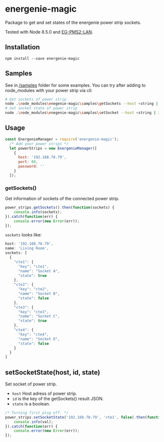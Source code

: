 # energenie-magic
Package to get and set states of the energenie power strip sockets.

Tested with Node 8.5.0 and [EG-PMS2-LAN](https://energenie.com/item.aspx?id=7416).

## Installation
``` 
npm install --save energenie-magic 
```

## Samples
See in [/samples](/samples) folder for some examples. You can try after adding to node_modules with your power strip via cli:

```bash
# Get sockets of power strip
node .\node_modules\enegenie-magic\samples\getSockets --host <string | ip-adress/hostname> [--port <number | default: 80> --password <string | default: ''>]
# Set socket state of power strip 
node .\node_modules\enegenie-magic\samples\setSocket --host <string | ip-adress/hostname> [--port <number | default: 80> --password <string | default: ''> --state <bool | default: true>]
```

## Usage

```javascript
const EnergenieManager = require('energenie-magic');
  /* Add your power strips */
  let powerStrips = new EnergenieManager([
    {
      host: '192.168.78.79',
      port: 80,
      password: ''
    }
  ]);
```
### getSockets()
Get information of sockets of the connected power strip.

```javascript
power_strips.getSockets().then(function(sockets) {
    console.info(sockets);
}).catch(function(err) {
    console.error(new Error(err)); 
});
```
`sockets` looks like:
```javascript
host: '192.168.78.79',
name: 'Living Room',
sockets: [
  {
    "cte1": {
      "key": "cte1",
      "name": "Socket A",
      "state": true
    },
    "cte2": {
      "key": "cte2",
      "name": "Socket B",
      "state": false
    },
    "cte3": {
      "key": "cte3",
      "name": "Socket C",
      "state": true
    },  
    "cte4": {
      "key": "cte4",
      "name": "Socket D",
      "state": false
    }
  }
]
```

## setSocketState(host, id, state)
Set socket of power strip. 
+ `host` Host adress of power strip.
+ `id` is the key of the getSockets() result JSON.
+ `state` is a boolean. 

```javascript
/* Turning first plug off. */
power_strips.setSocketState('192.168.78.79', 'cte1', false).then(function(val) {
    console.info(val);
}).catch(function(err) {
    console.error(new Error(err));
});
```